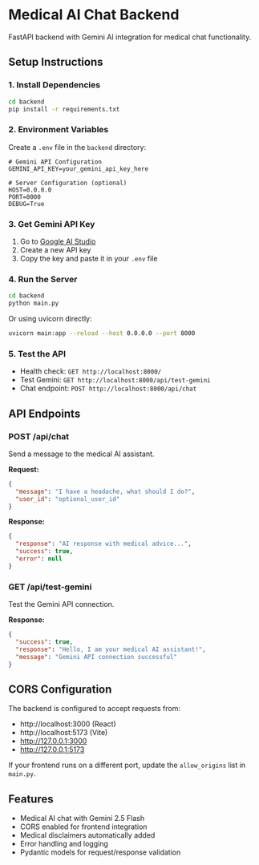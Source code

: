 # Medical AI Chat Backend

FastAPI backend with Gemini AI integration for medical chat functionality.

## Setup Instructions

### 1. Install Dependencies

```bash
cd backend
pip install -r requirements.txt
```

### 2. Environment Variables

Create a `.env` file in the `backend` directory:

```env
# Gemini API Configuration
GEMINI_API_KEY=your_gemini_api_key_here

# Server Configuration (optional)
HOST=0.0.0.0
PORT=8000
DEBUG=True
```

### 3. Get Gemini API Key

1. Go to [Google AI Studio](https://makersuite.google.com/app/apikey)
2. Create a new API key
3. Copy the key and paste it in your `.env` file

### 4. Run the Server

```bash
cd backend
python main.py
```

Or using uvicorn directly:

```bash
uvicorn main:app --reload --host 0.0.0.0 --port 8000
```

### 5. Test the API

- Health check: `GET http://localhost:8000/`
- Test Gemini: `GET http://localhost:8000/api/test-gemini`
- Chat endpoint: `POST http://localhost:8000/api/chat`

## API Endpoints

### POST /api/chat

Send a message to the medical AI assistant.

**Request:**

```json
{
  "message": "I have a headache, what should I do?",
  "user_id": "optional_user_id"
}
```

**Response:**

```json
{
  "response": "AI response with medical advice...",
  "success": true,
  "error": null
}
```

### GET /api/test-gemini

Test the Gemini API connection.

**Response:**

```json
{
  "success": true,
  "response": "Hello, I am your medical AI assistant!",
  "message": "Gemini API connection successful"
}
```

## CORS Configuration

The backend is configured to accept requests from:

- http://localhost:3000 (React)
- http://localhost:5173 (Vite)
- http://127.0.0.1:3000
- http://127.0.0.1:5173

If your frontend runs on a different port, update the `allow_origins` list in `main.py`.

## Features

- Medical AI chat with Gemini 2.5 Flash
- CORS enabled for frontend integration
- Medical disclaimers automatically added
- Error handling and logging
- Pydantic models for request/response validation
